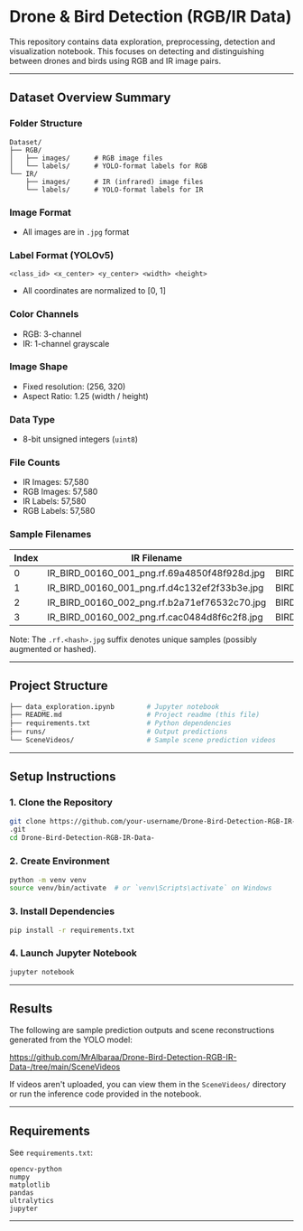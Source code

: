 # Drone & Bird Detection (RGB/IR Data)

This repository contains data exploration, preprocessing, detection and visualization notebook. This focuses on detecting and distinguishing between drones and birds using RGB and IR image pairs.


---

## Dataset Overview Summary

### Folder Structure
```
Dataset/
├── RGB/
│   ├── images/      # RGB image files
│   └── labels/      # YOLO-format labels for RGB
└── IR/
    ├── images/      # IR (infrared) image files
    └── labels/      # YOLO-format labels for IR
```

### Image Format
- All images are in `.jpg` format

### Label Format (YOLOv5)
```
<class_id> <x_center> <y_center> <width> <height>
```
- All coordinates are normalized to [0, 1]

### Color Channels
- RGB: 3-channel
- IR: 1-channel grayscale

### Image Shape
- Fixed resolution: (256, 320)
- Aspect Ratio: 1.25 (width / height)

### Data Type
- 8-bit unsigned integers (`uint8`)

### File Counts
- IR Images: 57,580  
- RGB Images: 57,580  
- IR Labels: 57,580  
- RGB Labels: 57,580

### Sample Filenames
| Index | IR Filename | RGB Filename |
|-------|-------------|--------------|
| 0 | IR_BIRD_00160_001_png.rf.69a4850f48f928d.jpg | BIRD_00160_001_png.rf.83d82e1339a851b2e3f37bc0631284d8.jpg |
| 1 | IR_BIRD_00160_001_png.rf.d4c132ef2f33b3e.jpg | BIRD_00160_001_png.rf.f9423fe5f9ef7f4f3419addc319192f4.jpg |
| 2 | IR_BIRD_00160_002_png.rf.b2a71ef76532c70.jpg | BIRD_00160_002_png.rf.665902ae9388b9016e15cee3a6c03905.jpg |
| 3 | IR_BIRD_00160_002_png.rf.cac0484d8f6c2f8.jpg | BIRD_00160_002_png.rf.69513ceff2d17a600fb32df906c30eb0.jpg |

Note: The `.rf.<hash>.jpg` suffix denotes unique samples (possibly augmented or hashed).

---

## Project Structure
```bash
├── data_exploration.ipynb        # Jupyter notebook
├── README.md                     # Project readme (this file)
├── requirements.txt              # Python dependencies
├── runs/                         # Output predictions
└── SceneVideos/                  # Sample scene prediction videos
```

---

## Setup Instructions

### 1. Clone the Repository
```bash
git clone https://github.com/your-username/Drone-Bird-Detection-RGB-IR-Data-
.git
cd Drone-Bird-Detection-RGB-IR-Data-
```

### 2. Create Environment
```bash
python -m venv venv
source venv/bin/activate  # or `venv\Scripts\activate` on Windows
```

### 3. Install Dependencies
```bash
pip install -r requirements.txt
```

### 4. Launch Jupyter Notebook
```bash
jupyter notebook
```

---

## Results

The following are sample prediction outputs and scene reconstructions generated from the YOLO model:

https://github.com/MrAlbaraa/Drone-Bird-Detection-RGB-IR-Data-/tree/main/SceneVideos 

If videos aren't uploaded, you can view them in the `SceneVideos/` directory or run the inference code provided in the notebook.

---

## Requirements

See `requirements.txt`:
```text
opencv-python
numpy
matplotlib
pandas
ultralytics
jupyter
```

---
